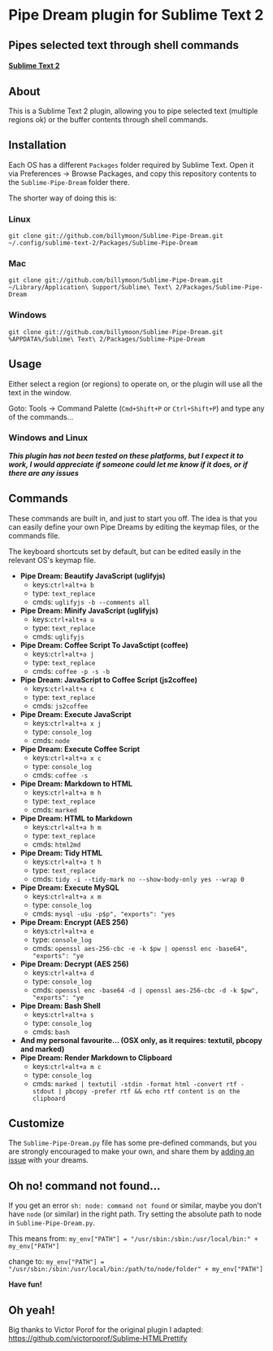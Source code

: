# Pipe Dream plugin for Sublime Text 2
## Pipes selected text through shell commands

#### [Sublime Text 2](http://www.sublimetext.com/2)

## About
This is a Sublime Text 2 plugin, allowing you to pipe selected text (multiple regions ok) or the buffer contents through shell commands.

## Installation
Each OS has a different `Packages` folder required by Sublime Text. Open it via Preferences -> Browse Packages, and copy this repository contents to the `Sublime-Pipe-Dream` folder there.

The shorter way of doing this is:

### Linux
`git clone git://github.com/billymoon/Sublime-Pipe-Dream.git ~/.config/sublime-text-2/Packages/Sublime-Pipe-Dream`

### Mac
`git clone git://github.com/billymoon/Sublime-Pipe-Dream.git ~/Library/Application\ Support/Sublime\ Text\ 2/Packages/Sublime-Pipe-Dream`

### Windows
`git clone git://github.com/billymoon/Sublime-Pipe-Dream.git %APPDATA%/Sublime\ Text\ 2/Packages/Sublime-Pipe-Dream`

## Usage

Either select a region (or regions) to operate on, or the plugin will use all the text in the window.

Goto: Tools -> Command Palette (`Cmd+Shift+P` or `Ctrl+Shift+P`) and type any of the commands...

### Windows and Linux

***This plugin has not been tested on these platforms, but I expect it to work, I would appreciate if someone could let me know if it does, or if there are any issues***

## Commands

These commands are built in, and just to start you off. The idea is that you can easily define your own Pipe Dreams by editing the keymap files, or the commands file.

The keyboard shortcuts set by default, but can be edited easily in the relevant OS's keymap file.

- **Pipe Dream: Beautify JavaScript (uglifyjs)**
  - keys:`ctrl+alt+a b`
  - type: `text_replace`
  - cmds: `uglifyjs -b --comments all`
- **Pipe Dream: Minify JavaScript (uglifyjs)**
  - keys:`ctrl+alt+a u`
  - type: `text_replace`
  - cmds: `uglifyjs`
- **Pipe Dream: Coffee Script To JavaSctipt (coffee)**
  - keys:`ctrl+alt+a j`
  - type: `text_replace`
  - cmds: `coffee -p -s -b`
- **Pipe Dream: JavaScript to Coffee Script (js2coffee)**
  - keys:`ctrl+alt+a c`
  - type: `text_replace`
  - cmds: `js2coffee`
- **Pipe Dream: Execute JavaScript**
  - keys:`ctrl+alt+a x j`
  - type: `console_log`
  - cmds: `node`
- **Pipe Dream: Execute Coffee Script**
  - keys:`ctrl+alt+a x c`
  - type: `console_log`
  - cmds: `coffee -s`
- **Pipe Dream: Markdown to HTML**
  - keys:`ctrl+alt+a m h`
  - type: `text_replace`
  - cmds: `marked`
- **Pipe Dream: HTML to Markdown**
  - keys:`ctrl+alt+a h m`
  - type: `text_replace`
  - cmds: `html2md`
- **Pipe Dream: Tidy HTML**
  - keys:`ctrl+alt+a t h`
  - type: `text_replace`
  - cmds: `tidy -i --tidy-mark no --show-body-only yes --wrap 0`
- **Pipe Dream: Execute MySQL**
  - keys:`ctrl+alt+a x m`
  - type: `console_log`
  - cmds: `mysql -u$u -p$p", "exports": "yes`
- **Pipe Dream: Encrypt (AES 256)**
  - keys:`ctrl+alt+a e`
  - type: `console_log`
  - cmds: `openssl aes-256-cbc -e -k $pw | openssl enc -base64", "exports": "ye`
- **Pipe Dream: Decrypt (AES 256)**
  - keys:`ctrl+alt+a d`
  - type: `console_log`
  - cmds: `openssl enc -base64 -d | openssl aes-256-cbc -d -k $pw", "exports": "ye`
- **Pipe Dream: Bash Shell**
  - keys:`ctrl+alt+a s`
  - type: `console_log`
  - cmds: `bash`
- **And my personal favourite... (OSX only, as it requires: textutil, pbcopy and marked)**
- **Pipe Dream: Render Markdown to Clipboard**
  - keys:`ctrl+alt+a m c`
  - type: `console_log`
  - cmds: `marked | textutil -stdin -format html -convert rtf -stdout | pbcopy -prefer rtf && echo rtf content is on the clipboard`

## Customize

The `Sublime-Pipe-Dream.py` file has some pre-defined commands, but you are strongly encouraged to make your own, and share them by [adding an issue](http://github.com/billymoon/Sublime-Pipe-Dream/issues) with your dreams.

## Oh no! command not found...

If you get an error `sh: node: command not found` or similar, maybe you don't have `node` (or similar) in the right path. Try setting the absolute path to node in `Sublime-Pipe-Dream.py`.

This means from:
`my_env["PATH"] = "/usr/sbin:/sbin:/usr/local/bin:" + my_env["PATH"]`

change to:
`my_env["PATH"] = "/usr/sbin:/sbin:/usr/local/bin:/path/to/node/folder" + my_env["PATH"]`

**Have fun!**

## Oh yeah!

Big thanks to Victor Porof for the original plugin I adapted: https://github.com/victorporof/Sublime-HTMLPrettify